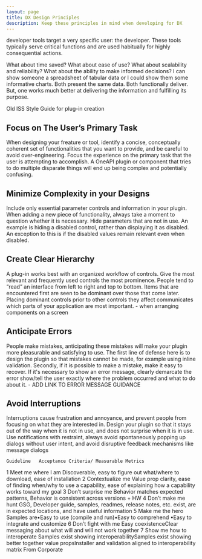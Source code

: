 ```yaml
---
layout: page
title: DX Design Principles
description: Keep these principles in mind when developing for DX
---
```



developer tools target a very specific user: the developer. These tools typically serve critical functions and are used habitually for highly consequential actions.

What about time saved? What about ease of use? What about scalability and reliability? What about the ability to make informed decisions? I can show someone a spreadsheet of tabular data or I could show them some informative charts. Both present the same data. Both functionally deliver. But, one works much better at delivering the information and fulfilling its purpose.



Old ISS Style Guide for plug-in creation

  
## Focus on The User’s Primary Task
When designing your freature or tool, identify a concise, conceptually coherent set of functionalities that you want to provide, and be careful to avoid over-engineering. Focus the experience on the primary task that the user is attempting to accomplish. A OneAPI plugin or component that tries to do multiple disparate things will end up being complex and potentially confusing.
 
## Minimize Complexity in your Designs
Include only essential parameter controls and information in your plugin. When adding a new piece of functionality, always take a moment to question whether it is necessary. Hide parameters that are not in use. An example is hiding a disabled control, rather than displaying it as disabled. An exception to this is if the disabled values remain relevant even when disabled.

## Create Clear Hierarchy
A plug-in works best with an organized workflow of controls. Give the most relevant and frequently used controls the most prominence. People tend to “read” an interface from left to right and top to bottom. Items that are encountered first are seen to be dominant over those that come later. Placing dominant controls prior to other controls they affect communicates which parts of your application are most important. - when arranging components on a screen

## Anticipate Errors
People make mistakes, anticipating these mistakes will make your plugin more pleasurable and satisfying to use. The first line of defense here is to design the plugin so that mistakes cannot be made, for example using inline validation. Secondly, if it is possible to make a mistake, make it easy to recover. If it's necessary to show an error message, clearly demarcate the error show/tell the user exactly where the problem occurred and what to do about it. - ADD LINK TO ERROR MESSAGE GUIDANCE

## Avoid Interruptions
Interruptions cause frustration and annoyance, and prevent people from focusing on what they are interested in. Design your plugin so that it stays out of the way when it is not in use, and does not surprise when it is in use. Use notifications with restraint, always avoid spontaneously popping up dialogs without user intent, and avoid disruptive feedback mechanisms like message dialogs



 	Guideline	Acceptance Criteria/ Measurable Metrics
1	Meet me where I am	Discoverable, easy to figure out what/where to download, ease of installation
2	Contextualize me	Value prop clarity, ease of finding when/why to use a capability, ease of explaining how a capability works toward my goal
3	Don’t surprise me	Behavior matches expected patterns, Behavior is consistent across versions + HW
4	Don’t make me hunt	GSG, Developer guide, samples, readmes, release notes, etc. exist, are in expected locations, and have useful information
5	Make me the hero	Samples are•Easy to use (compile and run)•Easy to comprehend •Easy to integrate and customize
6	Don’t fight with me	Easy coexistenceClear messaging about what will and will not work together
7	Show me how to interoperate	Samples exist showing interoperabilitySamples exist showing better together value propsInstaller and validation aligned to interoperability matrix
From Corporate

  
